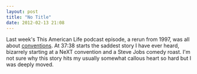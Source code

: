 ```yaml
---
layout: post
title: "No Title"
date: 2012-02-13 21:08
---
```


Last week's This American Life podcast episode, a rerun from 1997, was all about [conventions](http://www.thisamericanlife.org/radio-archives/episode/74/conventions). At 37:38 starts the saddest story I have ever heard, bizarrely starting at a NeXT convention and a Steve Jobs comedy roast. I'm not sure why this story hits my usually somewhat callous heart so hard but I was deeply moved.
